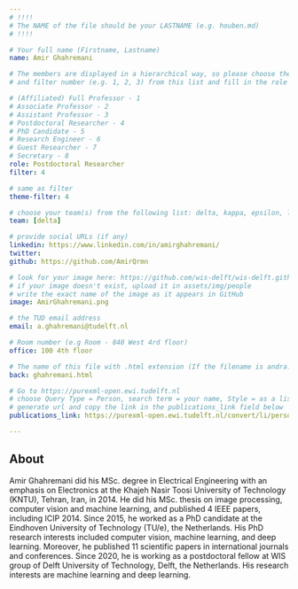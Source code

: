 ```yaml
---
# !!!!
# The NAME of the file should be your LASTNAME (e.g. houben.md)
# !!!! 

# Your full name (Firstname, Lastname)
name: Amir Ghahremani

# The members are displayed in a hierarchical way, so please choose the role (e.g. Full Professor, Assistant Professor etc) 
# and filter number (e.g. 1, 2, 3) from this list and fill in the role and filter from below:

# (Affiliated) Full Professor - 1
# Associate Professor - 2
# Assistant Professor - 3
# Postdoctoral Researcher - 4
# PhD Candidate - 5
# Research Engineer - 6 
# Guest Researcher - 7
# Secretary - 8
role: Postdoctoral Researcher
filter: 4

# same as filter
theme-filter: 4

# choose your team(s) from the following list: delta, kappa, epsilon, lambda, cel
team: [delta]

# provide social URLs (if any)
linkedin: https://www.linkedin.com/in/amirghahremani/
twitter: 
github: https://github.com/AmirQrmn

# look for your image here: https://github.com/wis-delft/wis-delft.github.io/tree/master/assets/img/people 
# if your image doesn't exist, upload it in assets/img/people 
# write the exact name of the image as it appears in GitHub  
image: AmirGhahremani.png

# the TUD email address
email: a.ghahremani@tudelft.nl

# Room number (e.g Room - 840 West 4rd floor)
office: 100 4th floor

# The name of this file with .html extension (If the filename is andra.md, the "back" field will be andra.html)
back: ghahremani.html

# Go to https://purexml-open.ewi.tudelft.nl 
# choose Query Type = Person, search term = your name, Style = as a list
# generate url and copy the link in the publications_link field below
publications_link: https://purexml-open.ewi.tudelft.nl/convert/li/persons/d3b3339b-f5fa-4d2a-90d2-7f8013b0e1e6

---
```


## About

Amir Ghahremani did his MSc. degree in Electrical Engineering with an emphasis on Electronics at the Khajeh Nasir Toosi University of Technology (KNTU), Tehran, Iran, in 2014. 
He did his MSc. thesis on image processing, computer vision and machine learning, and published 4 IEEE papers, including  ICIP 2014.
Since 2015, he worked as a PhD candidate at the Eindhoven University of Technology (TU/e), the Netherlands. His PhD research interests included computer vision, machine learning, and deep learning. 
Moreover, he published 11 scientific papers in international journals and conferences. Since 2020, he is working as a postdoctoral fellow at WIS group of Delft University of Technology, Delft, the Netherlands.
His research interests are machine learning and deep learning.





